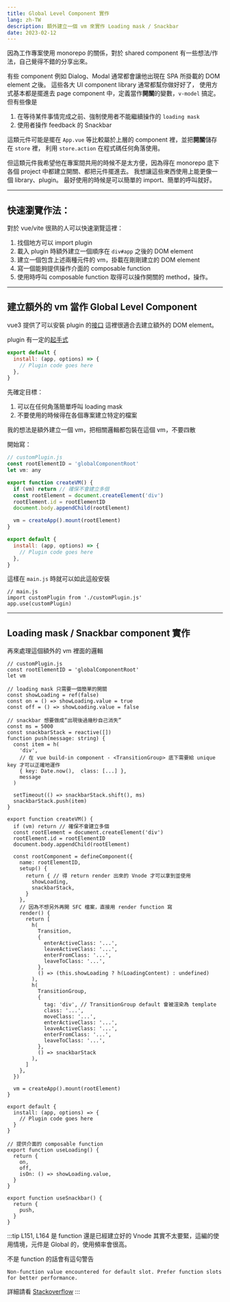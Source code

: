 ```yaml
---
title: Global Level Component 實作
lang: zh-TW
description: 額外建立一個 vm 來實作 Loading mask / Snackbar
date: 2023-02-12
---
```


因為工作專案使用 monorepo 的關係，對於 shared component 有一些想法/作法，自己覺得不錯的分享出來。

有些 component 例如 Dialog、Modal 通常都會讓他出現在 SPA 所掛載的 DOM element 之後。
這些各大 UI component library 通常都幫你做好好了，
使用方式基本都是擺進去 page component 中，定義當作**開關**的變數，`v-model` 搞定。
但有些像是

1. 在等待某件事情完成之前、強制使用者不能繼續操作的 `loading mask`
2. 使用者操作 feedback 的 Snackbar

這類元件可能是擺在 `App.vue` 等比較屬於上層的 component 裡，並把**開關**儲存在 `store` 裡，
利用 `store.action` 在程式碼任何角落使用。

但這類元件我希望他在專案間共用的時候不是太方便，因為得在 monorepo 底下各個 project 中都建立開關、都把元件擺進去。
我想讓這些東西使用上能更像一個 library、plugin。
最好使用的時候是可以簡單的 import、簡單的呼叫就好。

---

## 快速瀏覽作法：

對於 vue/vite 很熟的人可以快速瀏覽這裡：

1. 找個地方可以 import plugin
1. 載入 plugin 時額外建立一個順序在 `div#app` 之後的 DOM element
1. 建立一個包含上述兩種元件的 vm，掛載在剛剛建立的 DOM element
1. 寫一個能夠提供操作介面的 composable function
1. 使用時呼叫 composable function 取得可以操作開關的 method，操作。

---

## 建立額外的 vm 當作 Global Level Component

vue3 提供了可以安裝 plugin 的[接口](https://vuejs.org/api/application.html#app-use)
這裡很適合去建立額外的 DOM element。

plugin 有一定的[起手式](https://vuejs.org/guide/reusability/plugins.html#writing-a-plugin)

```javascript
export default {
  install: (app, options) => {
    // Plugin code goes here
  },
}
```

先確定目標：

1. 可以在任何角落簡單呼叫 loading mask
1. 不要使用的時候得在各個專案建立特定的檔案

我的想法是額外建立一個 vm，把相關邏輯都包裝在這個 vm，不要四散

開始寫：

```javascript
// customPlugin.js
const rootElementID = 'globalComponentRoot'
let vm: any

export function createVM() {
  if (vm) return // 確保不會建立多個
  const rootElement = document.createElement('div')
  rootElement.id = rootElementID
  document.body.appendChild(rootElement)

  vm = createApp().mount(rootElement)
}

export default {
  install: (app, options) => {
    // Plugin code goes here
  },
}
```

這樣在 `main.js` 時就可以如此這般安裝

```
// main.js
import customPlugin from './customPlugin.js'
app.use(customPlugin)
```

---

## Loading mask / Snackbar component 實作

再來處理這個額外的 vm 裡面的邏輯

```javascript{5-8,10-23,31-67,78-91}
// customPlugin.js
const rootElementID = 'globalComponentRoot'
let vm

// loading mask 只需要一個簡單的開關
const showLoading = ref(false)
const on = () => showLoading.value = true
const off = () => showLoading.value = false

// snackbar 想要做成“出現後過幾秒自己消失”
const ms = 5000
const snackbarStack = reactive([])
function push(message: string) {
  const item = h(
    'div',
    // 在 vue build-in component - <TransitionGroup> 底下需要給 unique key 才可以正確地運作
    { key: Date.now(),  class: [...] },
    message
  )

  setTimeout(() => snackbarStack.shift(), ms)
  snackbarStack.push(item)
}

export function createVM() {
  if (vm) return // 確保不會建立多個
  const rootElement = document.createElement('div')
  rootElement.id = rootElementID
  document.body.appendChild(rootElement)

  const rootComponent = defineComponent({
    name: rootElementID,
    setup() {
      return { // 得 return render 出來的 Vnode 才可以拿到並使用
        showLoading,
        snackbarStack,
      }
    },
    // 因為不想另外再開 SFC 檔案，直接用 render function 寫
    render() {
      return [
        h(
          Transition,
          {
            enterActiveClass: '...',
            leaveActiveClass: '...',
            enterFromClass: '...',
            leaveToClass: '...',
          },
          () => (this.showLoading ? h(LoadingContent) : undefined)
        ),
        h(
          TransitionGroup,
          {
            tag: 'div', // TransitionGroup default 會被渲染為 template
            class: '...',
            moveClass: '...',
            enterActiveClass: '...',
            leaveActiveClass: '...',
            enterFromClass: '...',
            leaveToClass: '...',
          },
          () => snackbarStack
        ),
      ]
    },
  })

  vm = createApp().mount(rootElement)
}

export default {
  install: (app, options) => {
    // Plugin code goes here
  }
}

// 提供介面的 composable function
export function useLoading() {
  return {
    on,
    off,
    isOn: () => showLoading.value,
  }
}

export function useSnackbar() {
  return {
    push,
  }
}
```

:::tip
L151, L164 是 function 還是已經建立好的 Vnode 其實不太要緊，這編的使用情境，元件是 Global 的，使用頻率會很高。

不是 function 的話會有這句警告

`Non-function value encountered for default slot. Prefer function slots for better performance.`

詳細請看 [Stackoverflow](https://stackoverflow.com/questions/69875273/non-function-value-encountered-for-default-slot-in-vue-3-composition-api-comp)
:::
